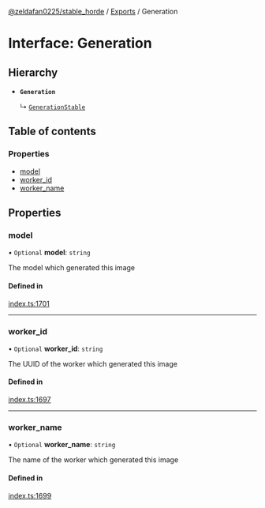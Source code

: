 [@zeldafan0225/stable_horde](../readme.md) / [Exports](../modules.md) / Generation

# Interface: Generation

## Hierarchy

- **`Generation`**

  ↳ [`GenerationStable`](GenerationStable.md)

## Table of contents

### Properties

- [model](Generation.md#model)
- [worker\_id](Generation.md#worker_id)
- [worker\_name](Generation.md#worker_name)

## Properties

### model

• `Optional` **model**: `string`

The model which generated this image

#### Defined in

[index.ts:1701](https://github.com/ZeldaFan0225/stable_horde/blob/b03d78a/index.ts#L1701)

___

### worker\_id

• `Optional` **worker\_id**: `string`

The UUID of the worker which generated this image

#### Defined in

[index.ts:1697](https://github.com/ZeldaFan0225/stable_horde/blob/b03d78a/index.ts#L1697)

___

### worker\_name

• `Optional` **worker\_name**: `string`

The name of the worker which generated this image

#### Defined in

[index.ts:1699](https://github.com/ZeldaFan0225/stable_horde/blob/b03d78a/index.ts#L1699)
